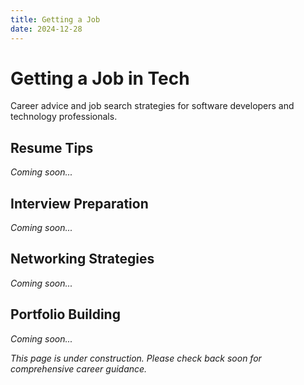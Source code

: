 ```yaml
---
title: Getting a Job
date: 2024-12-28
---
```


# Getting a Job in Tech

Career advice and job search strategies for software developers and technology professionals.

## Resume Tips
*Coming soon...*

## Interview Preparation
*Coming soon...*

## Networking Strategies
*Coming soon...*

## Portfolio Building
*Coming soon...*

*This page is under construction. Please check back soon for comprehensive career guidance.*